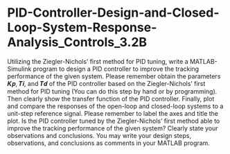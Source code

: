 # PID-Controller-Design-and-Closed-Loop-System-Response-Analysis_Controls_3.2B
Utilizing the Ziegler-Nichols’ first method for PID tuning, write a  MATLAB-Simulink program to design a PID controller to improve the tracking  performance of the given system. Please remember obtain the parameters 𝑲𝒑, 𝑻𝒊, and  𝑻𝒅 of the PID controller based on the Ziegler-Nichols’ first method for PID tuning (You  can do this step by hand or by programming). Then clearly show the transfer function  of the PID controller. Finally, plot and compare the responses of the open-loop and  closed-loop systems to a unit-step reference signal. Please remember to label the axes  and title the plot. Is the PID controller tuned by the Ziegler-Nichols’ first method able to  improve the tracking performance of the given system? Clearly state your observations  and conclusions. You may write your design steps, observations, and conclusions as  comments in your MATLAB program. 
